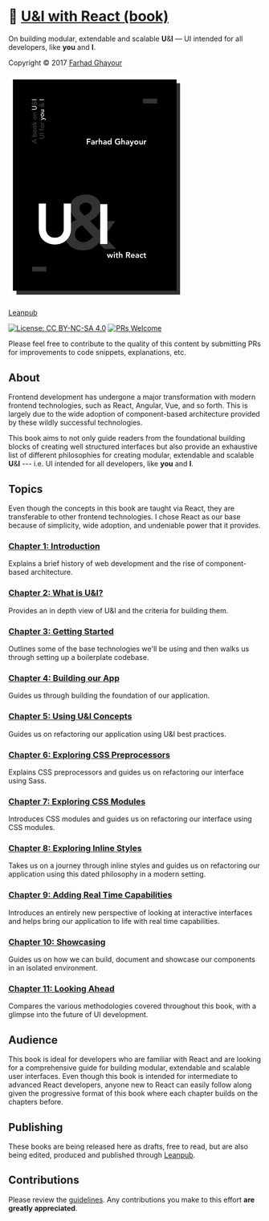# :book: [U&I with React (book)](https://leanpub.com/ui-react)

On building modular, extendable and scalable **U**&**I** — UI intended for all developers, like **you** and **I**.

Copyright © 2017 [Farhad Ghayour](https://twitter.com/farhadg_com)

<a target="_blank" href="https://leanpub.com/ui-react">
  <img width="350" src="manuscript/images/book-cover-preview.jpg" alt="U&I with React Book" />
</a>

[Leanpub](https://leanpub.com/ui-react)

[![License: CC BY-NC-SA 4.0](https://img.shields.io/badge/License-CC%20BY--NC--SA%204.0-blue.svg)](LICENSE)
[![PRs Welcome](https://img.shields.io/badge/PRs-welcome-brightgreen.svg)](CONTRIBUTING.md)

Please feel free to contribute to the quality of this content by submitting PRs for improvements to code snippets, explanations, etc.

## About
Frontend development has undergone a major transformation with modern frontend technologies, such as React, Angular, Vue, and so forth. This is largely due to the wide adoption of component-based architecture provided by these wildly successful technologies.

This book aims to not only guide readers from the foundational building blocks of creating well structured interfaces but also provide an exhaustive list of different philosophies for creating modular, extendable and scalable **U**&**I** --- i.e. UI intended for all developers, like **you** and **I**.

## Topics
Even though the concepts in this book are taught via React, they are transferable to other frontend technologies. I chose React as our base because of simplicity, wide adoption, and undeniable power that it provides.

### [Chapter 1: Introduction](https://github.com/FarhadG/ui-react/blob/master/manuscript/chapter1.md)
Explains a brief history of web development and the rise of component-based architecture.

### [Chapter 2: What is U&I?](https://github.com/FarhadG/ui-react/blob/master/manuscript/chapter2.md)
Provides an in depth view of U&I and the criteria for building them.

### [Chapter 3: Getting Started](https://github.com/FarhadG/ui-react/blob/master/manuscript/chapter3.md)
Outlines some of the base technologies we'll be using and then walks us through setting up a boilerplate codebase.

### [Chapter 4: Building our App](https://github.com/FarhadG/ui-react/blob/master/manuscript/chapter4.md)
Guides us through building the foundation of our application.

### [Chapter 5: Using U&I Concepts](https://github.com/FarhadG/ui-react/blob/master/manuscript/chapter5.md)
Guides us on refactoring our application using U&I best practices.

### [Chapter 6: Exploring CSS Preprocessors](https://github.com/FarhadG/ui-react/blob/master/manuscript/chapter6.md)
Explains CSS preprocessors and guides us on refactoring our interface using Sass.

### [Chapter 7: Exploring CSS Modules](https://github.com/FarhadG/ui-react/blob/master/manuscript/chapter7.md)
Introduces CSS modules and guides us on refactoring our interface using CSS modules.

### [Chapter 8: Exploring Inline Styles](https://github.com/FarhadG/ui-react/blob/master/manuscript/chapter8.md)
Takes us on a journey through inline styles and guides us on refactoring our application using this dated philosophy in a modern setting.

### [Chapter 9: Adding Real Time Capabilities](https://github.com/FarhadG/ui-react/blob/master/manuscript/chapter9.md)
Introduces an entirely new perspective of looking at interactive interfaces and helps bring our application to life with real time capabilities.

### [Chapter 10: Showcasing](https://github.com/FarhadG/ui-react/blob/master/manuscript/chapter10.md)
Guides us on how we can build, document and showcase our components in an isolated environment.

### [Chapter 11: Looking Ahead](https://github.com/FarhadG/ui-react/blob/master/manuscript/chapter11.md)
Compares the various methodologies covered throughout this book, with a glimpse into the future of UI development.

## Audience
This book is ideal for developers who are familiar with React and are looking for a comprehensive guide for building modular, extendable and scalable user interfaces. Even though this book is intended for intermediate to advanced React developers, anyone new to React can easily follow along given the progressive format of this book where each chapter builds on the chapters before.

## Publishing
These books are being released here as drafts, free to read, but are also being edited, produced and published through [Leanpub](https://leanpub.com/ui-react).

## Contributions
Please review the [guidelines](CONTRIBUTING.md). Any contributions you make to this effort **are greatly appreciated**.
